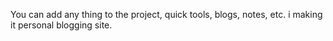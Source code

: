 You can add any thing to the project, quick tools, blogs, notes, etc. 
i making it personal blogging site.
